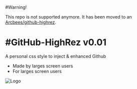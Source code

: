 #Warning!

This repo is not supported anymore. It has been moved to an [Arcbees/github-highrez](https://github.com/ArcBees/github-highrez).


#GitHub-HighRez v0.01
==============

A personal css style to inject &amp; enhanced Github

* Made by larges screen users 
* For larges screen users 

![Logo](https://raw.github.com/ArcBees/github-highrez/master/src/img/gitHub-presentation-logoSmall.png)
